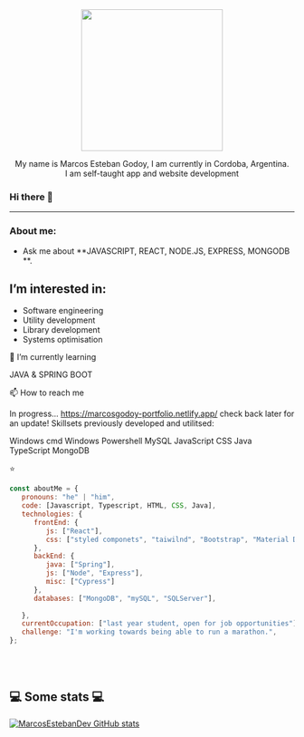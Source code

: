   
  <div id="header" align="center">
          <img src="https://media.giphy.com/media/iIqmM5tTjmpOB9mpbn/giphy.gif" width="250" </>
          <p align ="center">
            My name is Marcos Esteban Godoy, I am currently in Cordoba, Argentina.</br>
                I am self-taught app and website development
           
  </p>
</div>

### Hi there 👋

***

###  About me:
-  Ask me about **JAVASCRIPT, REACT, NODE.JS, EXPRESS, MONGODB **.

## I’m interested in:
-   Software engineering
-   Utility development
-   Library development
-   Systems optimisation

🌱 I’m currently learning

JAVA & SPRING BOOT 

📫 How to reach me

In progress... https://marcosgodoy-portfolio.netlify.app/ check back later for an update!
Skillsets previously developed and utilitsed:

Windows cmd
Windows Powershell
MySQL
JavaScript
CSS
Java
TypeScript
MongoDB

⭐️
```javascript
const aboutMe = {
   pronouns: "he" | "him",
   code: [Javascript, Typescript, HTML, CSS, Java],
   technologies: {
      frontEnd: {
         js: ["React"],
         css: ["styled componets", "taiwilnd", "Bootstrap", "Material Design", "Semantic UI"]
      },
      backEnd: {
         java: ["Spring"],
         js: ["Node", "Express"],
         misc: ["Cypress"]
      },
      databases: ["MongoDB", "mySQL", "SQLServer"],
 
   },
   currentOccupation: ["last year student, open for job opportunities"],
   challenge: "I'm working towards being able to run a marathon.",
};
```
</br></br>
<h2>💻 Some stats 💻</h2>

[![MarcosEstebanDev GitHub stats](https://github-readme-stats.vercel.app/api?username=MarcosEstebanDev)](https://github.com/MarcosEstebanDev/github-readme-stats)

